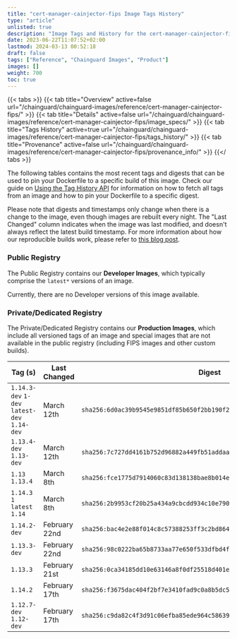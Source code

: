 ```yaml
---
title: "cert-manager-cainjector-fips Image Tags History"
type: "article"
unlisted: true
description: "Image Tags and History for the cert-manager-cainjector-fips Chainguard Image"
date: 2023-06-22T11:07:52+02:00
lastmod: 2024-03-13 00:52:18
draft: false
tags: ["Reference", "Chainguard Images", "Product"]
images: []
weight: 700
toc: true
---
```


{{< tabs >}}
{{< tab title="Overview" active=false url="/chainguard/chainguard-images/reference/cert-manager-cainjector-fips/" >}}
{{< tab title="Details" active=false url="/chainguard/chainguard-images/reference/cert-manager-cainjector-fips/image_specs/" >}}
{{< tab title="Tags History" active=true url="/chainguard/chainguard-images/reference/cert-manager-cainjector-fips/tags_history/" >}}
{{< tab title="Provenance" active=false url="/chainguard/chainguard-images/reference/cert-manager-cainjector-fips/provenance_info/" >}}
{{</ tabs >}}

The following tables contains the most recent tags and digests that can be used to pin your Dockerfile to a specific build of this image. Check our guide on [Using the Tag History API](/chainguard/chainguard-images/using-the-tag-history-api/) for information on how to fetch all tags from an image and how to pin your Dockerfile to a specific digest.

Please note that digests and timestamps only change when there is a change to the image, even though images are rebuilt every night. The "Last Changed" column indicates when the image was last modified, and doesn't always reflect the latest build timestamp. For more information about how our reproducible builds work, please refer to [this blog post](https://www.chainguard.dev/unchained/reproducing-chainguards-reproducible-image-builds).

### Public Registry
The Public Registry contains our **Developer Images**, which typically comprise the `latest*` versions of an image.

Currently, there are no Developer versions of this image available.

### Private/Dedicated Registry
The Private/Dedicated Registry contains our **Production Images**, which include all versioned tags of an image and special images that are not available in the public registry (including FIPS images and other custom builds).

| Tag (s)                                       | Last Changed  | Digest                                                                    |
|-----------------------------------------------|---------------|---------------------------------------------------------------------------|
|  `1.14.3-dev` `1-dev` `latest-dev` `1.14-dev` | March 12th    | `sha256:6d0ac39b9545e9851df85b650f2bb190f28ab45ddace74c8c18b9634394fafc8` |
|  `1.13.4-dev` `1.13-dev`                      | March 12th    | `sha256:7c727dd4161b752d96882a449fb51addaa6dbe77400bc7689879be44bfd3c06f` |
|  `1.13` `1.13.4`                              | March 8th     | `sha256:fce1775d7914060c83d138138bae8b014ed8dcdc689831814e4177453207d357` |
|  `1.14.3` `1` `latest` `1.14`                 | March 8th     | `sha256:2b9953cf20b25a434a9cbcdd934c10e79028b7f1a853bed56697ef295d8e4b58` |
|  `1.14.2-dev`                                 | February 22nd | `sha256:bac4e2e88f014c8c57388253ff3c2bd8649cc2f2187a58f61edf377cb4ec0611` |
|  `1.13.3-dev`                                 | February 22nd | `sha256:98c0222ba65b8733aa77e650f533dfbd4f4d27c5bf4f4edd5f372fef14cc6cea` |
|  `1.13.3`                                     | February 21st | `sha256:0ca34185dd10e63146a8f0df25518d401e32f07abfe2430847891a2ae5d32529` |
|  `1.14.2`                                     | February 17th | `sha256:f3675dac404f2bf7e3410fad9c0a8b5dc52183db0cbb8f70e746a55a409b23b7` |
|  `1.12.7-dev` `1.12-dev`                      | February 17th | `sha256:c9da82c4f3d91c06efba85ede964c586399d1b9569aec215b264c5109c48e6cb` |

